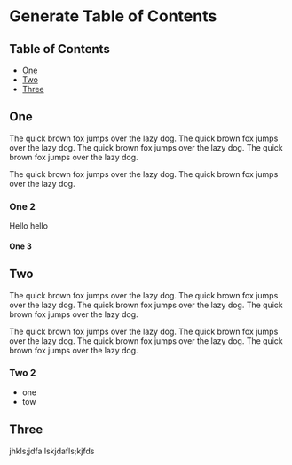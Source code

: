 # Generate Table of Contents

## Table of Contents

- [One](#one)
- [Two](#two)
- [Three](#three)

## One

The quick brown fox jumps over the lazy dog. The quick brown fox jumps over the lazy dog. The quick brown fox jumps over the lazy dog. The quick brown fox jumps over the lazy dog.

The quick brown fox jumps over the lazy dog. The quick brown fox jumps over the lazy dog.

### One 2

Hello hello

#### One 3

## Two

The quick brown fox jumps over the lazy dog. The quick brown fox jumps over the lazy dog. The quick brown fox jumps over the lazy dog. The quick brown fox jumps over the lazy dog.

The quick brown fox jumps over the lazy dog. The quick brown fox jumps over the lazy dog. The quick brown fox jumps over the lazy dog. The quick brown fox jumps over the lazy dog.

### Two 2

- one
- tow

## Three

jhkls;jdfa lskjdafls;kjfds
